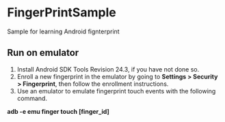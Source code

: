# FingerPrintSample

Sample for learning Android fignterprint


## Run on emulator

1. Install Android SDK Tools Revision 24.3, if you have not done so.
2. Enroll a new fingerprint in the emulator by going to **Settings > Security > Fingerprint**, then follow the enrollment instructions.
2. Use an emulator to emulate fingerprint touch events with the following command. 

  **adb -e emu finger touch [finger_id]**
